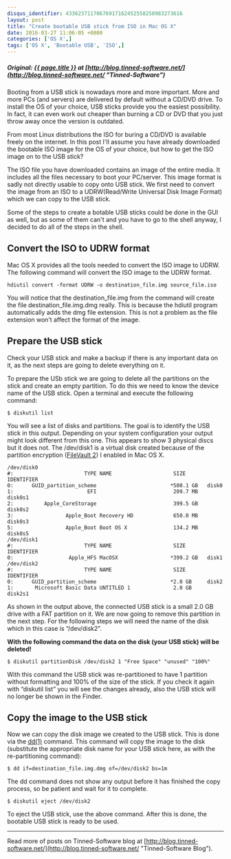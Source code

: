 ```yaml
---
disqus_identifier: 43362371170676917162452558258983273616
layout: post
title: "Create bootable USB stick from ISO in Mac OS X"
date: 2016-03-27 11:06:05 +0800
categories: ['OS X',]
tags: ['OS X', 'Bootable USB', 'ISO',]
---
```

##### Original: [{{ page.title }}](http://blog.tinned-software.net/create-bootable-usb-stick-from-iso-in-mac-os-x/) at [http://blog.tinned-software.net/](http://blog.tinned-software.net/ "Tinned-Software")

Booting from a USB stick is nowadays more and more important. More and more PCs (and servers) are delivered by default without a CD/DVD drive. To install the OS of your choice, USB sticks provide you the easiest possibility. In fact, it can even work out cheaper than burning a CD or DVD that you just throw away once the version is outdated.

From most Linux distributions the ISO for buring a CD/DVD is available freely on the internet. In this post I'll assume you have already downloaded the bootable ISO image for the OS of your choice, but how to get the ISO image on to the USB stick?

The ISO file you have downloaded contains an image of the entire media. It includes all the files necessary to boot your PC/server. This image format is sadly not directly usable to copy onto USB stick. We first need to convert the image from an ISO to a UDRW(Read/Write Universal Disk Image Format) which we can copy to the USB stick.

Some of the steps to create a botable USB sticks could be done in the GUI as well, but as some of them can't and you have to go to the shell anyway, I decided to do all of the steps in the shell.

## Convert the ISO to UDRW format

Mac OS X provides all the tools needed to convert the ISO image to UDRW. The following command will convert the ISO image to the UDRW format.

    hdiutil convert -format UDRW -o destination_file.img source_file.iso

You will notice that the destination_file.img from the command will create the file destination_file.img.dmg really. This is because the hdiutil program automatically adds the dmg file extension. This is not a problem as the file extension won’t affect the format of the image.

## Prepare the USB stick

Check your USB stick and make a backup if there is any important data on it, as the next steps are going to delete everything on it.

To prepare the USb stick we are going to delete all the partitions on the stick and create an empty partition. To do this we need to know the device name of the USB stick. Open a terminal and execute the following command:

    $ diskutil list

You will see a list of disks and partitions. The goal is to identify the USB stick in this output. Depending on your system configuration your output might look different from this one. This appears to show 3 physical discs but it does not. The /dev/disk1 is a virtual disk created because of the partition encryption ([FileVault 2](http://support.apple.com/kb/HT4790)) I enabled in Mac OS X.

    /dev/disk0
    #:                       TYPE NAME                    SIZE       IDENTIFIER
    0:      GUID_partition_scheme                        *500.1 GB   disk0
    1:                        EFI                         209.7 MB   disk0s1
    2:          Apple_CoreStorage                         399.5 GB   disk0s2
    3:                 Apple_Boot Recovery HD             650.0 MB   disk0s3
    5:                 Apple_Boot Boot OS X               134.2 MB   disk0s5
    /dev/disk1
    #:                       TYPE NAME                    SIZE       IDENTIFIER
    0:                  Apple_HFS MacOSX                 *399.2 GB   disk1
    /dev/disk2
    #:                       TYPE NAME                    SIZE       IDENTIFIER
    0:      GUID_partition_scheme                        *2.0 GB     disk2
    1:       Microsoft Basic Data UNTITLED 1              2.0 GB     disk2s1

As shown in the output above, the connected USB stick is a small 2.0 GB drive with a FAT partition on it. We are now going to remove this partition in the next step. For the following steps we will need the name of the disk which in this case is “/dev/disk2”.

**With the following command the data on the disk (your USB stick) will be deleted!**

    $ diskutil partitionDisk /dev/disk2 1 "Free Space" "unused" "100%"

With this command the USB stick was re-partitioned to have 1 partition without formatting and 100% of the size of the stick. If you check it again with “diskutil list” you will see the changes already, also the USB stick will no longer be shown in the Finder.

## Copy the image to the USB stick

Now we can copy the disk image we created to the USB stick. This is done via the [dd(1)](http://linux.die.net/man/1/dd) command. This command will copy the image to the disk (substitute the appropriate disk name for your USB stick here, as with the re-partitioning command):

    $ dd if=destination_file.img.dmg of=/dev/disk2 bs=1m

The dd command does not show any output before it has finished the copy process, so be patient and wait for it to complete.

    $ diskutil eject /dev/disk2

To eject the USB stick, use the above command. After this is done, the bootable USB stick is ready to be used.

* * *

Read more of posts on Tinned-Software blog at [http://blog.tinned-software.net/](http://blog.tinned-software.net/ "Tinned-Software Blog").
